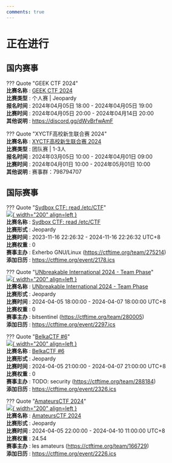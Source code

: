 ```yaml
---
comments: true
---
```

# 正在进行

## 国内赛事

??? Quote "GEEK CTF 2024"  
    **比赛名称** : [GEEK CTF 2024](https://geekctf.geekcon.top/)  
    **比赛类型** : 个人赛 | Jeopardy  
    **报名时间** : 2024年04月05日 18:00 - 2024年04月05日 19:00  
    **比赛时间** : 2024年04月05日 20:00 - 2024年04月14日 20:00  
    **其他说明** : https://discord.gg/dWvBrfwAmF  
    
??? Quote "XYCTF高校新生联合赛 2024"  
    **比赛名称** : [XYCTF高校新生联合赛 2024](https://www.xyctf.top/)  
    **比赛类型** : 团队赛 | 1-3人  
    **报名时间** : 2024年03月05日 10:00 - 2024年04月01日 09:00  
    **比赛时间** : 2024年04月01日 10:00 - 2024年05月01日 10:00  
    **其他说明** : 赛事群：798794707  
    

## 国际赛事

??? Quote "[Sydbox CTF: read /etc/CTF](https://git.sr.ht/~alip/syd#ctf-howto-sydbx-capture-the-flag-challenge)"  
    [![](https://ctftime.org){ width="200" align=left }](https://git.sr.ht/~alip/syd#ctf-howto-sydbx-capture-the-flag-challenge)  
    **比赛名称** : [Sydbox CTF: read /etc/CTF](https://git.sr.ht/~alip/syd#ctf-howto-sydbx-capture-the-flag-challenge)  
    **比赛形式** : Jeopardy  
    **比赛时间** : 2023-11-16 22:26:32 - 2024-11-16 22:26:32 UTC+8  
    **比赛权重** : 0  
    **赛事主办** : Exherbo GNU/Linux (https://ctftime.org/team/275214)  
    **添加日历** : https://ctftime.org/event/2178.ics  
    
??? Quote "[UNbreakable International 2024 - Team Phase](https://unr24t-international.cyber-edu.co/)"  
    [![](https://ctftime.org/media/events/g5hqjcGuxmbcMSZ9.png){ width="200" align=left }](https://unr24t-international.cyber-edu.co/)  
    **比赛名称** : [UNbreakable International 2024 - Team Phase](https://unr24t-international.cyber-edu.co/)  
    **比赛形式** : Jeopardy  
    **比赛时间** : 2024-04-05 18:00:00 - 2024-04-07 18:00:00 UTC+8  
    **比赛权重** : 0  
    **赛事主办** : bitsentinel (https://ctftime.org/team/280005)  
    **添加日历** : https://ctftime.org/event/2297.ics  
    
??? Quote "[BelkaCTF #6](https://belkasoft.com/belkactf6/)"  
    [![](https://ctftime.org/media/events/belkactf6_square.jpg){ width="200" align=left }](https://belkasoft.com/belkactf6/)  
    **比赛名称** : [BelkaCTF #6](https://belkasoft.com/belkactf6/)  
    **比赛形式** : Jeopardy  
    **比赛时间** : 2024-04-05 21:00:00 - 2024-04-07 21:00:00 UTC+8  
    **比赛权重** : 0  
    **赛事主办** : TODO: security (https://ctftime.org/team/288184)  
    **添加日历** : https://ctftime.org/event/2326.ics  
    
??? Quote "[AmateursCTF 2024](https://ctf.amateurs.team/)"  
    [![](https://ctftime.org/media/events/2d6bd602-ecce-47e6-8f53-b352af222287.915ceb9574bb9759b4dd16bf8a744d25_1.jpeg){ width="200" align=left }](https://ctf.amateurs.team/)  
    **比赛名称** : [AmateursCTF 2024](https://ctf.amateurs.team/)  
    **比赛形式** : Jeopardy  
    **比赛时间** : 2024-04-05 22:00:00 - 2024-04-10 11:00:00 UTC+8  
    **比赛权重** : 24.54  
    **赛事主办** : les amateurs (https://ctftime.org/team/166729)  
    **添加日历** : https://ctftime.org/event/2226.ics  
    